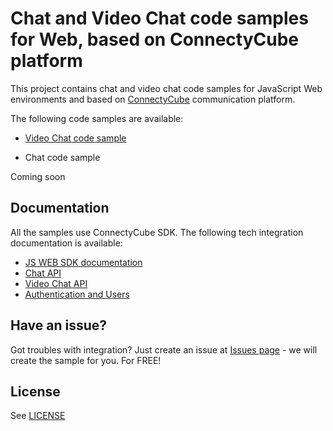 # Chat and Video Chat code samples for Web, based on ConnectyCube platform

This project contains chat and video chat code samples for JavaScript Web environments and based on [ConnectyCube](https://connectycube.com/) communication platform.

The following code samples are available:

- [Video Chat code sample](https://github.com/ConnectyCube/connectycube-web-samples/tree/master/videochat)

- Chat code sample

Coming soon

## Documentation

All the samples use ConnectyCube SDK. The following tech integration documentation is available:

- [JS WEB SDK documentation](https://developers.connectycube.com/v/)
- [Chat API](https://developers.connectycube.com/js/messaging)
- [Video Chat API](https://developers.connectycube.com/js/videocalling)
- [Authentication and Users](https://developers.connectycube.com/v/authentication-and-users)

## Have an issue?

Got troubles with integration? Just create an issue at [Issues page](https://github.com/ConnectyCube/connectycube-web-samples/issues) - we will create the sample for you. For FREE!

## License

See [LICENSE](LICENSE)

